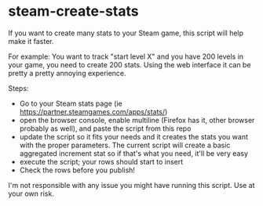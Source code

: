 # steam-create-stats

If you want to create many stats to your Steam game, this script will help make it faster.

For example: You want to track "start level X" and you have 200 levels in your game, you need to create 200 stats. Using the web interface it can be pretty a pretty annoying experience.

Steps:

- Go to your Steam stats page (ie https://partner.steamgames.com/apps/stats/<YOURAPPID>)
- open the browser console, enable multiline (Firefox has it, other browser probably as well), and paste the script from this repo
- update the script so it fits your needs and it creates the stats you want with the proper parameters. The current script will create a basic aggregated increment stat so if that's what you need, it'll be very easy
- execute the script; your rows should start to insert
- Check the rows before you publish!

I'm not responsible with any issue you might have running this script. Use at your own risk.
